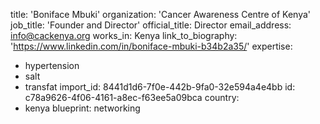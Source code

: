 title: 'Boniface Mbuki'
organization: 'Cancer Awareness Centre of Kenya'
job_title: 'Founder and Director'
official_title: Director
email_address: info@cackenya.org
works_in: Kenya
link_to_biography: 'https://www.linkedin.com/in/boniface-mbuki-b34b2a35/'
expertise:
  - hypertension
  - salt
  - transfat
import_id: 8441d1d6-7f0e-442b-9fa0-32e594a4e4bb
id: c78a9626-4f06-4161-a8ec-f63ee5a09bca
country:
  - kenya
blueprint: networking
